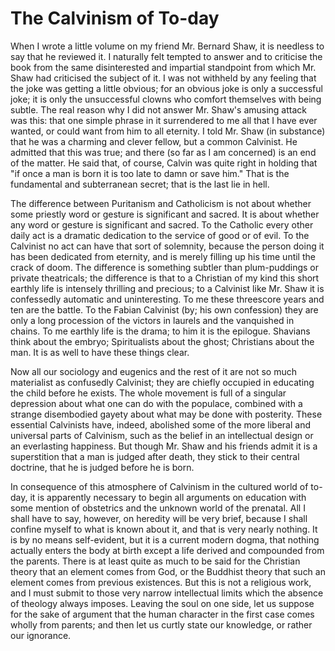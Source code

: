 # The Calvinism of To-day

When I wrote a little volume on my friend Mr. Bernard Shaw, it is needless to say that he reviewed it. I naturally felt tempted to answer and to criticise the book from the same disinterested and impartial standpoint from which Mr. Shaw had criticised the subject of it. I was not withheld by any feeling that the joke was getting a little obvious; for an obvious joke is only a successful joke; it is only the unsuccessful clowns who comfort themselves with being subtle. The real reason why I did not answer Mr. Shaw's amusing attack was this: that one simple phrase in it surrendered to me all that I have ever wanted, or could want from him to all eternity. I told Mr. Shaw (in substance) that he was a charming and clever fellow, but a common Calvinist. He admitted that this was true; and there (so far as I am concerned) is an end of the matter. He said that, of course, Calvin was quite right in holding that "if once a man is born it is too late to damn or save him." That is the fundamental and subterranean secret; that is the last lie in hell.

The difference between Puritanism and Catholicism is not about whether some priestly word or gesture is significant and sacred. It is about whether any word or gesture is significant and sacred. To the Catholic every other daily act is a dramatic dedication to the service of good or of evil. To the Calvinist no act can have that sort of solemnity, because the person doing it has been dedicated from eternity, and is merely filling up his time until the crack of doom. The difference is something subtler than plum-puddings or private theatricals; the difference is that to a Christian of my kind this short earthly life is intensely thrilling and precious; to a Calvinist like Mr. Shaw it is confessedly automatic and uninteresting. To me these threescore years and ten are the battle. To the Fabian Calvinist (by; his own confession) they are only a long procession of the victors in laurels and the vanquished in chains. To me earthly life is the drama; to him it is the epilogue. Shavians think about the embryo; Spiritualists about the ghost; Christians about the man. It is as well to have these things clear.

Now all our sociology and eugenics and the rest of it are not so much materialist as confusedly Calvinist; they are chiefly occupied in educating the child before he exists. The whole movement is full of a singular depression about what one can do with the populace, combined with a strange disembodied gayety about what may be done with posterity. These essential Calvinists have, indeed, abolished some of the more liberal and universal parts of Calvinism, such as the belief in an intellectual design or an everlasting happiness. But though Mr. Shaw and his friends admit it is a superstition that a man is judged after death, they stick to their central doctrine, that he is judged before he is born.

In consequence of this atmosphere of Calvinism in the cultured world of to-day, it is apparently necessary to begin all arguments on education with some mention of obstetrics and the unknown world of the prenatal. All I shall have to say, however, on heredity will be very brief, because I shall confine myself to what is known about it, and that is very nearly nothing. It is by no means self-evident, but it is a current modern dogma, that nothing actually enters the body at birth except a life derived and compounded from the parents. There is at least quite as much to be said for the Christian theory that an element comes from God, or the Buddhist theory that such an element comes from previous existences. But this is not a religious work, and I must submit to those very narrow intellectual limits which the absence of theology always imposes. Leaving the soul on one side, let us suppose for the sake of argument that the human character in the first case comes wholly from parents; and then let us curtly state our knowledge, or rather our ignorance.
